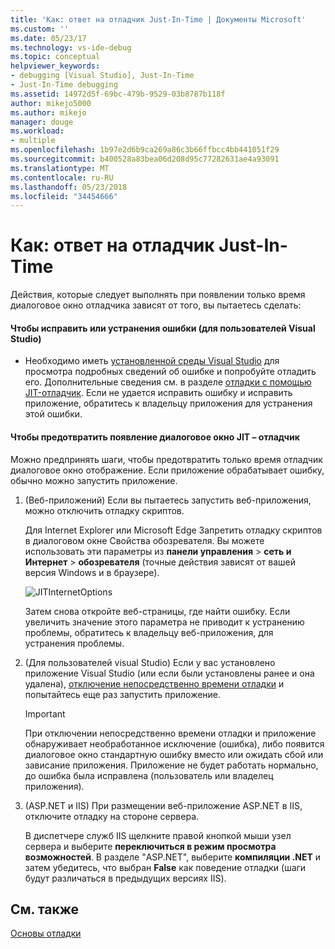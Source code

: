 ```yaml
---
title: 'Как: ответ на отладчик Just-In-Time | Документы Microsoft'
ms.custom: ''
ms.date: 05/23/17
ms.technology: vs-ide-debug
ms.topic: conceptual
helpviewer_keywords:
- debugging [Visual Studio], Just-In-Time
- Just-In-Time debugging
ms.assetid: 14972d5f-69bc-479b-9529-03b8787b118f
author: mikejo5000
ms.author: mikejo
manager: douge
ms.workload:
- multiple
ms.openlocfilehash: 1b97e2d6b9ca269a86c3b66ffbcc4bb441051f29
ms.sourcegitcommit: b400528a83bea06d208d95c77282631ae4a93091
ms.translationtype: MT
ms.contentlocale: ru-RU
ms.lasthandoff: 05/23/2018
ms.locfileid: "34454666"
---
```

# <a name="how-to-respond-to-the-just-in-time-debugger"></a>Как: ответ на отладчик Just-In-Time

Действия, которые следует выполнять при появлении только время диалоговое окно отладчика зависят от того, вы пытаетесь сделать:

#### <a name="if-you-want-to-fix-or-debug-the-error-visual-studio-users"></a>Чтобы исправить или устранения ошибки (для пользователей Visual Studio)

- Необходимо иметь [установленной среды Visual Studio](http://www.visualstudio.com) для просмотра подробных сведений об ошибке и попробуйте отладить его. Дополнительные сведения см. в разделе [отладки с помощью JIT-отладчик](../debugger/debug-using-the-just-in-time-debugger.md). Если не удается исправить ошибку и исправить приложение, обратитесь к владельцу приложения для устранения этой ошибки.

#### <a name="if-you-want-to-prevent-the-just-in-time-debugger-dialog-box-from-appearing"></a>Чтобы предотвратить появление диалоговое окно JIT – отладчик

Можно предпринять шаги, чтобы предотвратить только время отладчик диалоговое окно отображение. Если приложение обрабатывает ошибку, обычно можно запустить приложение.

1. (Веб-приложений) Если вы пытаетесь запустить веб-приложения, можно отключить отладку скриптов.

    Для Internet Explorer или Microsoft Edge Запретить отладку скриптов в диалоговом окне Свойства обозревателя. Вы можете использовать эти параметры из **панели управления** > **сеть и Интернет** > **обозревателя** (точные действия зависят от вашей версия Windows и в браузере).

    ![JITInternetOptions](../debugger/media/jitinternetoptions.png "JITInternetOptions")

    Затем снова откройте веб-страницы, где найти ошибку. Если увеличить значение этого параметра не приводит к устранению проблемы, обратитесь к владельцу веб-приложения, для устранения проблемы.

3. (Для пользователей visual Studio) Если у вас установлено приложение Visual Studio (или если были установлены ранее и она удалена), [отключение непосредственно времени отладки](../debugger/debug-using-the-just-in-time-debugger.md) и попытайтесь еще раз запустить приложение.

    > [!IMPORTANT]
    > При отключении непосредственно времени отладки и приложение обнаруживает необработанное исключение (ошибка), либо появится диалоговое окно стандартную ошибку вместо или ожидать сбой или зависание приложения. Приложение не будет работать нормально, до ошибка была исправлена (пользователь или владелец приложения).

2. (ASP.NET и IIS) При размещении веб-приложение ASP.NET в IIS, отключите отладку на стороне сервера.

    В диспетчере служб IIS щелкните правой кнопкой мыши узел сервера и выберите **переключиться в режим просмотра возможностей**. В разделе "ASP.NET", выберите **компиляции .NET** и затем убедитесь, что выбран **False** как поведение отладки (шаги будут различаться в предыдущих версиях IIS).
  
## <a name="see-also"></a>См. также    
 [Основы отладки](../debugger/debugger-basics.md)   
